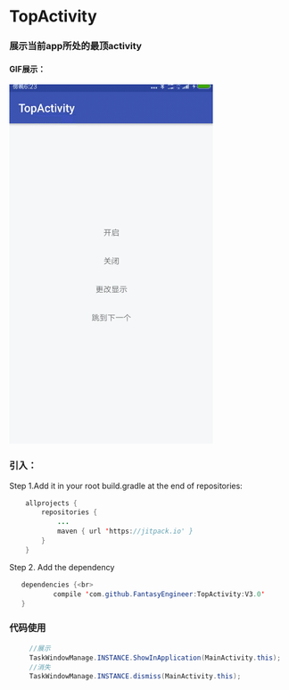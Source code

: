# TopActivity
### 展示当前app所处的最顶activity<br>
#### GIF展示：<br>
![](https://github.com/FantasyEngineer/TopActivity/blob/master/topdemo.gif)  <br>
### 引入：<br>
Step 1.Add it in your root build.gradle at the end of repositories:<br>
```Java
	allprojects {
		repositories {
			...
			maven { url 'https://jitpack.io' }
		}
	}
```
  Step 2. Add the dependency<br>
 ```Java
 	dependencies {<br>
	        compile 'com.github.FantasyEngineer:TopActivity:V3.0'
	}
```
### 代码使用<br>
```Java
     //展示
     TaskWindowManage.INSTANCE.ShowInApplication(MainActivity.this);
     //消失
     TaskWindowManage.INSTANCE.dismiss(MainActivity.this);
```



